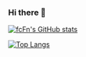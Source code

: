 ### Hi there 👋
[![fcFn's GitHub stats](https://github-readme-stats.vercel.app/api?username=fcFn&show_icons=true&theme=transparent)](https://github.com/anuraghazra/github-readme-stats)

[![Top Langs](https://github-readme-stats.vercel.app/api/top-langs/?username=fcFn&show_icons=true&theme=transparent)](https://github.com/anuraghazra/github-readme-stats)
